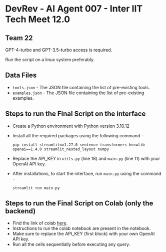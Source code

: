 # DevRev - AI Agent 007 - Inter IIT Tech Meet 12.0

## Team 22

GPT-4-turbo and GPT-3.5-turbo access is required.

Run the script on a linux system preferably.

## Data Files

- `tools.json` - The JSON file containing the list of pre-existing tools.
- `examples.json` - The JSON file containing the list of pre-existing examples.

## Steps to run the Final Script on the interface

- Create a Python environment with Python version 3.10.12
- Install all the required packages using the following command -

  `pip install streamlit==1.27.0 sentence-transformers hnswlib openai==1.4.0 streamlit_nested_layout numpy`

- Replace the API_KEY in `utils.py` (line 18) and `main.py` (line 11) with your OpenAI API key.
- After installations, to start the interface, run `main.py` using the command -

  `streamlit run main.py`

## Steps to run the Final Script on Colab (only the backend)

- Find the link of colab [here](https://colab.research.google.com/drive/1L3A2NH4voeIIkwme2DUA89xv7CvqnAFb?usp=sharing).
- Instructions to run the colab notebook are present in the notebook.
- Make sure to replace the API_KEY (first block) with your own OpenAI API key.
- Run all the cells sequentially before executing any query.
